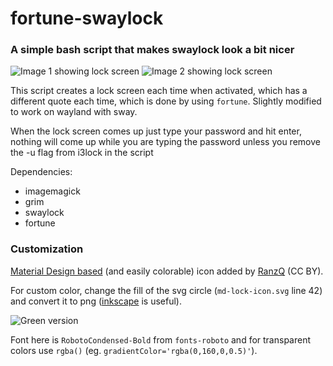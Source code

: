# fortune-swaylock
### A simple bash script that makes swaylock look a bit nicer

![Image 1 showing lock screen](1.png)
![Image 2 showing lock screen](2.png)

This script creates a lock screen each time when activated, which has a
different quote each time, which is done by using `fortune`. Slightly modified to work on wayland with sway.

When the lock screen comes up just type your password and hit enter, nothing
will come up while you are typing the password unless you remove the -u flag
from i3lock in the script

Dependencies:
* imagemagick
* grim
* swaylock
* fortune

### Customization

[Material Design based](https://material.io/icons/#ic_lock) (and easily colorable) icon added by [RanzQ](https://github.com/RanzQ) (CC BY).

For custom color, change the fill of the svg circle (`md-lock-icon.svg` line 42) and convert it to png ([inkscape](https://inkscape.org/en/) is useful).

![Green version](3.png)

Font here is `RobotoCondensed-Bold` from `fonts-roboto` and for transparent colors use `rgba()` (eg. `gradientColor='rgba(0,160,0,0.5)'`).
